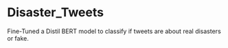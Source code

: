# Disaster_Tweets
Fine-Tuned a Distil BERT model  to classify if tweets are about real disasters or fake.
